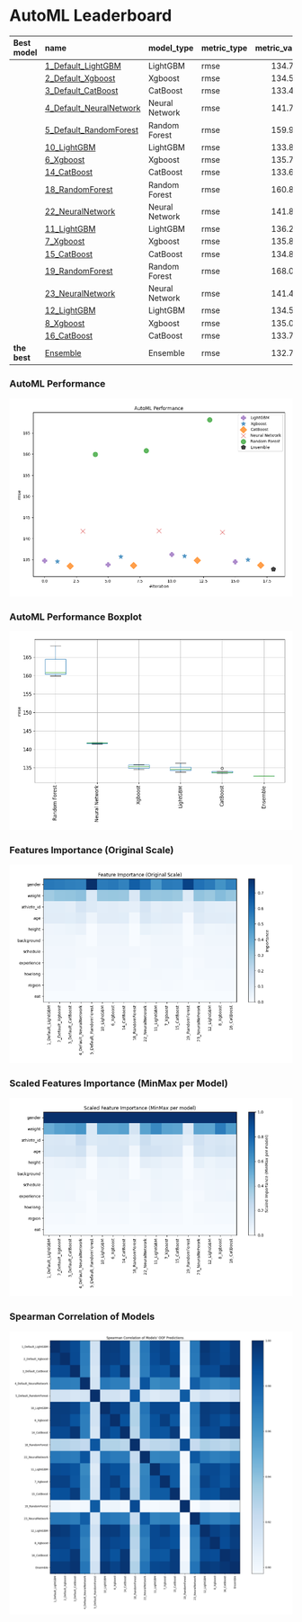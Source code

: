 # AutoML Leaderboard

| Best model   | name                                                         | model_type     | metric_type   |   metric_value |   train_time |   single_prediction_time |
|:-------------|:-------------------------------------------------------------|:---------------|:--------------|---------------:|-------------:|-------------------------:|
|              | [1_Default_LightGBM](1_Default_LightGBM/README.md)           | LightGBM       | rmse          |        134.753 |        17.06 |                   0.0162 |
|              | [2_Default_Xgboost](2_Default_Xgboost/README.md)             | Xgboost        | rmse          |        134.579 |         6.21 |                   0.0169 |
|              | [3_Default_CatBoost](3_Default_CatBoost/README.md)           | CatBoost       | rmse          |        133.496 |        17.41 |                   0.0099 |
|              | [4_Default_NeuralNetwork](4_Default_NeuralNetwork/README.md) | Neural Network | rmse          |        141.773 |         8.17 |                   0.0389 |
|              | [5_Default_RandomForest](5_Default_RandomForest/README.md)   | Random Forest  | rmse          |        159.961 |        11.92 |                   0.0838 |
|              | [10_LightGBM](10_LightGBM/README.md)                         | LightGBM       | rmse          |        133.831 |        12.98 |                   0.0152 |
|              | [6_Xgboost](6_Xgboost/README.md)                             | Xgboost        | rmse          |        135.739 |         5.06 |                   0.0169 |
|              | [14_CatBoost](14_CatBoost/README.md)                         | CatBoost       | rmse          |        133.621 |        28.04 |                   0.0114 |
|              | [18_RandomForest](18_RandomForest/README.md)                 | Random Forest  | rmse          |        160.813 |        24.14 |                   0.0914 |
|              | [22_NeuralNetwork](22_NeuralNetwork/README.md)               | Neural Network | rmse          |        141.839 |         7.95 |                   0.0314 |
|              | [11_LightGBM](11_LightGBM/README.md)                         | LightGBM       | rmse          |        136.251 |         7.19 |                   0.0151 |
|              | [7_Xgboost](7_Xgboost/README.md)                             | Xgboost        | rmse          |        135.885 |         5.12 |                   0.0173 |
|              | [15_CatBoost](15_CatBoost/README.md)                         | CatBoost       | rmse          |        134.822 |        14.75 |                   0.0103 |
|              | [19_RandomForest](19_RandomForest/README.md)                 | Random Forest  | rmse          |        168.098 |        15.64 |                   0.0808 |
|              | [23_NeuralNetwork](23_NeuralNetwork/README.md)               | Neural Network | rmse          |        141.462 |         9.14 |                   0.0329 |
|              | [12_LightGBM](12_LightGBM/README.md)                         | LightGBM       | rmse          |        134.518 |        13.22 |                   0.015  |
|              | [8_Xgboost](8_Xgboost/README.md)                             | Xgboost        | rmse          |        135.005 |         5.23 |                   0.017  |
|              | [16_CatBoost](16_CatBoost/README.md)                         | CatBoost       | rmse          |        133.739 |        16.29 |                   0.0109 |
| **the best** | [Ensemble](Ensemble/README.md)                               | Ensemble       | rmse          |        132.796 |         0.38 |                   0.0986 |

### AutoML Performance
![AutoML Performance](ldb_performance.png)

### AutoML Performance Boxplot
![AutoML Performance Boxplot](ldb_performance_boxplot.png)

### Features Importance (Original Scale)
![features importance across models](features_heatmap.png)



### Scaled Features Importance (MinMax per Model)
![scaled features importance across models](features_heatmap_scaled.png)



### Spearman Correlation of Models
![models spearman correlation](correlation_heatmap.png)

